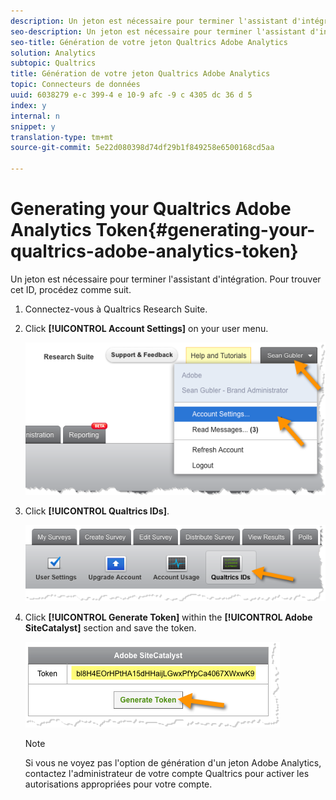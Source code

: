```yaml
---
description: Un jeton est nécessaire pour terminer l'assistant d'intégration. Pour trouver cet ID, procédez comme suit.
seo-description: Un jeton est nécessaire pour terminer l'assistant d'intégration. Pour trouver cet ID, procédez comme suit.
seo-title: Génération de votre jeton Qualtrics Adobe Analytics
solution: Analytics
subtopic: Qualtrics
title: Génération de votre jeton Qualtrics Adobe Analytics
topic: Connecteurs de données
uuid: 6038279 e-c 399-4 e 10-9 afc -9 c 4305 dc 36 d 5
index: y
internal: n
snippet: y
translation-type: tm+mt
source-git-commit: 5e22d080398d74df29b1f849258e6500168cd5aa

---
```



# Generating your Qualtrics Adobe Analytics Token{#generating-your-qualtrics-adobe-analytics-token}

Un jeton est nécessaire pour terminer l'assistant d'intégration. Pour trouver cet ID, procédez comme suit.

1. Connectez-vous à Qualtrics Research Suite.
1. Click **[!UICONTROL Account Settings]** on your user menu.

   ![](assets/qualtrics-token-1.png)

1. Click **[!UICONTROL Qualtrics IDs]**.

   ![](assets/qualtrics-token-2.png)

1. Click **[!UICONTROL Generate Token]** within the **[!UICONTROL Adobe SiteCatalyst]** section and save the token.

   ![](assets/qualtrics-token-3.png)

   >[!NOTE]
   >
   >Si vous ne voyez pas l'option de génération d'un jeton Adobe Analytics, contactez l'administrateur de votre compte Qualtrics pour activer les autorisations appropriées pour votre compte.

